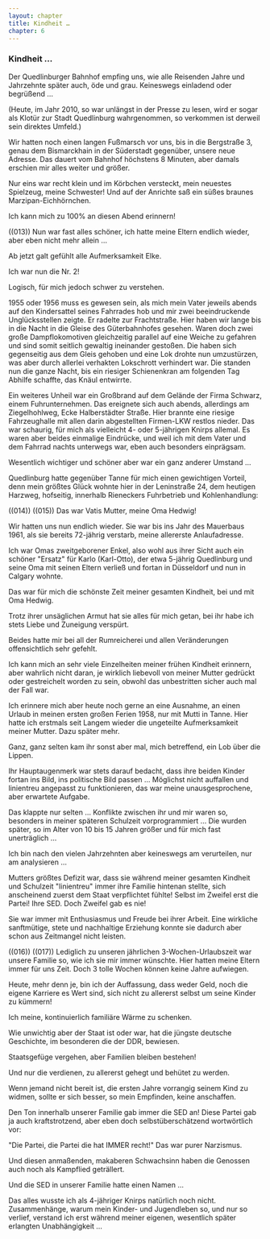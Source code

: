 ```yaml
---  
layout: chapter
title: Kindheit …
chapter: 6
---  
```


### Kindheit …

Der Quedlinburger Bahnhof empfing uns, wie alle Reisenden Jahre und Jahrzehnte
später auch, öde und grau. Keineswegs einladend oder begrüßend …

(Heute, im Jahr 2010, so war unlängst in der Presse zu lesen, wird er sogar
als Klotür zur Stadt Quedlinburg wahrgenommen, so verkommen ist derweil sein
direktes Umfeld.)

Wir hatten noch einen langen Fußmarsch vor uns, bis in die Bergstraße 3, genau
dem Bismarckhain in der Süderstadt gegenüber, unsere neue Adresse. Das dauert
vom Bahnhof höchstens 8 Minuten, aber damals erschien mir alles weiter und
größer.

Nur eins war recht klein und im Körbchen versteckt, mein neuestes Spielzeug,
meine Schwester! Und auf der Anrichte saß ein süßes braunes
Marzipan-Eichhörnchen.

Ich kann mich zu 100% an diesen Abend erinnern!

((013)) Nun war fast alles schöner, ich hatte meine Eltern endlich wieder,
aber eben nicht mehr allein …

Ab jetzt galt gefühlt alle Aufmerksamkeit Elke.

Ich war nun die Nr. 2!

Logisch, für mich jedoch schwer zu verstehen.

1955 oder 1956 muss es gewesen sein, als mich mein Vater jeweils abends auf
den Kindersattel seines Fahrrades hob und mir zwei beeindruckende
Unglücksstellen zeigte. Er radelte zur Frachtstraße. Hier haben wir lange bis
in die Nacht in die Gleise des Güterbahnhofes gesehen. Waren doch zwei große
Dampflokomotiven gleichzeitig parallel auf eine Weiche zu gefahren und sind
somit seitlich gewaltig ineinander gestoßen. Die haben sich gegenseitig aus
dem Gleis gehoben und eine Lok drohte nun umzustürzen, was aber durch allerlei
verhakten Lokschrott verhindert war. Die standen nun die ganze Nacht, bis ein
riesiger Schienenkran am folgenden Tag Abhilfe schaffte, das Knäul entwirrte.

Ein weiteres Unheil war ein Großbrand auf dem Gelände der Firma Schwarz, einem
Fuhrunternehmen. Das ereignete sich auch abends, allerdings am Ziegelhohlweg,
Ecke Halberstädter Straße. Hier brannte eine riesige Fahrzeughalle mit allen
darin abgestellten Firmen-LKW restlos nieder. Das war schaurig, für mich als
vielleicht 4- oder 5-jährigen Knirps allemal. Es waren aber beides einmalige
Eindrücke, und weil ich mit dem Vater und dem Fahrrad nachts unterwegs war,
eben auch besonders einprägsam.

Wesentlich wichtiger und schöner aber war ein ganz anderer Umstand …

Quedlinburg hatte gegenüber Tanne für mich einen gewichtigen Vorteil, denn
mein größtes Glück wohnte hier in der Leninstraße 24, dem heutigen Harzweg,
hofseitig, innerhalb Rieneckers Fuhrbetrieb und Kohlenhandlung:

((014)) ((015)) Das war Vatis Mutter, meine Oma Hedwig!

Wir hatten uns nun endlich wieder. Sie war bis ins Jahr des Mauerbaus 1961,
als sie bereits 72-jährig verstarb, meine allererste Anlaufadresse.

Ich war Omas zweitgeborener Enkel, also wohl aus ihrer Sicht auch ein schöner
"Ersatz" für Karlo (Karl-Otto), der etwa 5-jährig Quedlinburg und seine Oma
mit seinen Eltern verließ und fortan in Düsseldorf und nun in Calgary wohnte.

Das war für mich die schönste Zeit meiner gesamten Kindheit, bei und mit Oma
Hedwig.

Trotz ihrer unsäglichen Armut hat sie alles für mich getan, bei ihr habe ich
stets Liebe und Zuneigung verspürt.

Beides hatte mir bei all der Rumreicherei und allen Veränderungen
offensichtlich sehr gefehlt.

Ich kann mich an sehr viele Einzelheiten meiner frühen Kindheit erinnern, aber
wahrlich nicht daran, je wirklich liebevoll von meiner Mutter gedrückt oder
gestreichelt worden zu sein, obwohl das unbestritten sicher auch mal der Fall
war.

Ich erinnere mich aber heute noch gerne an eine Ausnahme, an einen Urlaub in
meinen ersten großen Ferien 1958, nur mit Mutti in Tanne. Hier hatte ich
erstmals seit Langem wieder die ungeteilte Aufmerksamkeit meiner Mutter. Dazu
später mehr.

Ganz, ganz selten kam ihr sonst aber mal, mich betreffend, ein Lob über die
Lippen.

Ihr Hauptaugenmerk war stets darauf bedacht, dass ihre beiden Kinder fortan
ins Bild, ins politische Bild passen … Möglichst nicht auffallen und
linientreu angepasst zu funktionieren, das war meine unausgesprochene, aber
erwartete Aufgabe.

Das klappte nur selten … Konflikte zwischen ihr und mir waren so, besonders in
meiner späteren Schulzeit vorprogrammiert … Die wurden später, so im Alter von
10 bis 15 Jahren größer und für mich fast unerträglich …

Ich bin nach den vielen Jahrzehnten aber keineswegs am verurteilen, nur am
analysieren …

Mutters größtes Defizit war, dass sie während meiner gesamten Kindheit und
Schulzeit "linientreu" immer ihre Familie hintenan stellte, sich anscheinend
zuerst dem Staat verpflichtet fühlte! Selbst im Zweifel erst die Partei! Ihre
SED. Doch Zweifel gab es nie!

Sie war immer mit Enthusiasmus und Freude bei ihrer Arbeit. Eine wirkliche
sanftmütige, stete und nachhaltige Erziehung konnte sie dadurch aber schon aus
Zeitmangel nicht leisten.

((016)) ((017)) Lediglich zu unseren jährlichen 3-Wochen-Urlaubszeit war
unsere Familie so, wie ich sie mir immer wünschte. Hier hatten meine Eltern
immer für uns Zeit. Doch 3 tolle Wochen können keine Jahre aufwiegen.

Heute, mehr denn je, bin ich der Auffassung, dass weder Geld, noch die eigene
Karriere es Wert sind, sich nicht zu allererst selbst um seine Kinder zu
kümmern!

Ich meine, kontinuierlich familiäre Wärme zu schenken.

Wie unwichtig aber der Staat ist oder war, hat die jüngste deutsche
Geschichte, im besonderen die der DDR, bewiesen.

Staatsgefüge vergehen, aber Familien bleiben bestehen!

Und nur die verdienen, zu allererst gehegt und behütet zu werden.

Wenn jemand nicht bereit ist, die ersten Jahre vorrangig seinem Kind zu
widmen, sollte er sich besser, so mein Empfinden, keine anschaffen.

Den Ton innerhalb unserer Familie gab immer die SED an! Diese Partei gab ja
auch kraftstrotzend, aber eben doch selbstüberschätzend wortwörtlich vor:

"Die Partei, die Partei die hat IMMER recht!" Das war purer Narzismus.

Und diesen anmaßenden, makaberen Schwachsinn haben die Genossen auch noch als
Kampflied geträllert.

Und die SED in unserer Familie hatte einen Namen …

Das alles wusste ich als 4-jähriger Knirps natürlich noch nicht.
Zusammenhänge, warum mein Kinder- und Jugendleben so, und nur so verlief,
verstand ich erst während meiner eigenen, wesentlich später erlangten
Unabhängigkeit …

